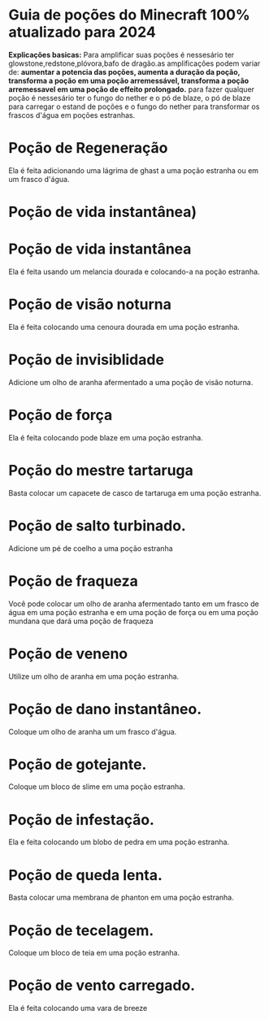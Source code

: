 # Guia de poções do Minecraft 100% atualizado para 2024
**Explicações basicas:**
Para amplificar suas poções é nessesário ter glowstone,redstone,plóvora,bafo de dragão.as amplificações podem variar de: **aumentar a potencia das poções, aumenta a duração da poção, transforma a poção em uma poção arremessável, transforma a poção arremessavel em uma poção de effeito prolongado.**
para fazer qualquer poção é nessesário ter o fungo do nether e o pó de blaze, o pó de blaze para carregar o estand de poções e o fungo do nether para transformar os frascos d'água em poções estranhas.

# Poção de Regeneração
Ela é feita adicionando uma lágrima de ghast a uma poção estranha ou em um frasco d'água.

# Poção de vida instantânea)
# Poção de vida instantânea
Ela é feita usando um melancia dourada e colocando-a na poção estranha.

# Poção de visão noturna
Ela é feita colocando uma cenoura dourada em uma poção estranha.

# Poção de invisiblidade
Adicione um olho de aranha afermentado a uma poção de visão noturna.

# Poção de força
Ela é feita colocando pode blaze em uma poção estranha.

# Poção do mestre tartaruga 
Basta colocar um capacete de casco de tartaruga em uma poção estranha.

# Poção de salto turbinado.
Adicione um pé de coelho a uma poção estranha

# Poção de fraqueza 
Você pode colocar um olho de aranha afermentado tanto em um frasco de água em uma poção estranha e em uma poção de força ou em uma poção mundana que dará uma poção de fraqueza

# Poção de veneno
Utilize um olho de aranha em uma poção estranha.

# Poção de dano instantâneo.
Coloque um olho de aranha um um frasco d'água.

# Poção de gotejante.
Coloque um bloco de slime em uma poção estranha.

# Poção de infestação.
Ela e feita colocando um blobo de pedra em uma poção estranha.

# Poção de queda lenta.
Basta colocar uma membrana de phanton em uma poção estranha.

# Poção de tecelagem.
Coloque um bloco de teia em uma poção estranha.

# Poção de vento carregado.
Ela é feita colocando uma vara de breeze
